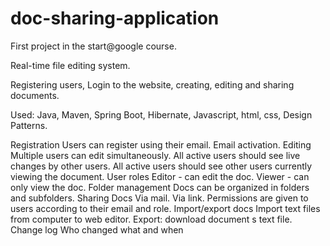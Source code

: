 # doc-sharing-application

First project in the start@google course.

Real-time file editing system.

Registering users, Login to the website, creating, editing and sharing documents.

Used: Java, Maven, Spring Boot, Hibernate, Javascript, html, css, Design Patterns.



Registration
    Users can register using their email.
    Email activation.
Editing
    Multiple users can edit simultaneously.
    All active users should see live changes by other users.
    All active users should see other users currently viewing the document.
User roles
    Editor - can edit the doc.
    Viewer - can only view the doc.
Folder management
    Docs can be organized in folders and subfolders.
Sharing Docs
    Via mail.
    Via link.
Permissions are given to users according to their email and role.
Import/export docs
    Import text files from computer to web editor.
    Export: download document s text file.
Change log
    Who changed what and when
